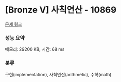 # [Bronze V] 사칙연산 - 10869 

[문제 링크](https://www.acmicpc.net/problem/10869) 

### 성능 요약

메모리: 29200 KB, 시간: 68 ms

### 분류

구현(implementation), 사칙연산(arithmetic), 수학(math)

